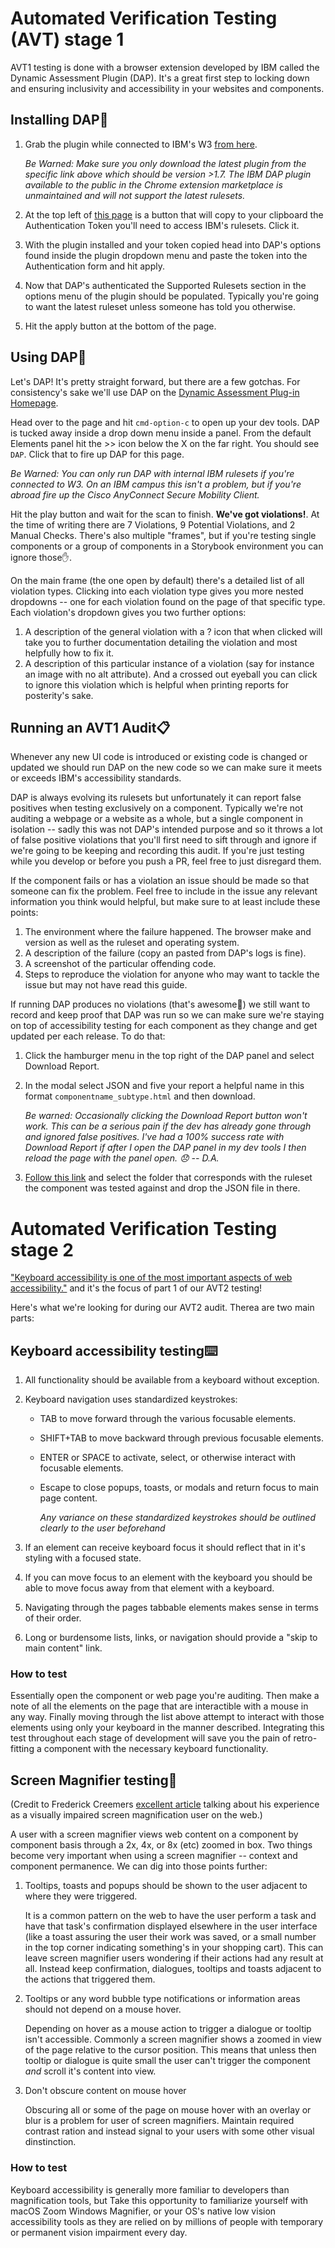 # Automated Verification Testing (AVT) stage 1

AVT1 testing is done with a browser extension developed by IBM called the Dynamic Assessment Plugin (DAP). It's a great first step to locking down and ensuring inclusivity and accessibility in your websites and components.

## Installing DAP🔧

1. Grab the plugin while connected to IBM's W3 [from here](https://ibm.biz/BdYkWF).

   _Be Warned: Make sure you only download the latest plugin from the specific link above which should be version >1.7. The IBM DAP plugin available to the public in the Chrome extension marketplace is unmaintained and will not support the latest rulesets._

2. At the top left of [this page](https://ibm.biz/BdYkML) is a button that will copy to your clipboard the Authentication Token you'll need to access IBM's rulesets. Click it.
3. With the plugin installed and your token copied head into DAP's options found inside the plugin dropdown menu and paste the token into the Authentication form and hit apply.
4. Now that DAP's authenticated the Supported Rulesets section in the options menu of the plugin should be populated. Typically you're going to want the latest ruleset unless someone has told you otherwise.
5. Hit the apply button at the bottom of the page.

## Using DAP👷

Let's DAP! It's pretty straight forward, but there are a few gotchas. For consistency's sake we'll use DAP on the [Dynamic Assessment Plug-in Homepage](https://ibm.biz/BdYkM9).

Head over to the page and hit `cmd-option-c` to open up your dev tools. DAP is tucked away inside a drop down menu inside a panel. From the default Elements panel hit the >> icon below the X on the far right. You should see `DAP`. Click that to fire up DAP for this page.

_Be Warned: You can only run DAP with internal IBM rulesets if you're connected to W3. On an IBM campus this isn't a problem, but if you're abroad fire up the Cisco AnyConnect Secure Mobility Client._

Hit the play button and wait for the scan to finish. **We've got violations!**. At the time of writing there are 7 Violations, 9 Potential Violations, and 2 Manual Checks. There's also multiple "frames", but if you're testing single components or a group of components in a Storybook environment you can ignore those✋.

On the main frame (the one open by default) there's a detailed list of all violation types. Clicking into each violation type gives you more nested dropdowns -- one for each violation found on the page of that specific type. Each violation's dropdown gives you two further options:

1.  A description of the general violation with a ? icon that when clicked will take you to further documentation detailing the violation and most helpfully how to fix it.
2.  A description of this particular instance of a violation (say for instance an image with no alt attribute). And a crossed out eyeball you can click to ignore this violation which is helpful when printing reports for posterity's sake.

## Running an AVT1 Audit📋

Whenever any new UI code is introduced or existing code is changed or updated we should run DAP on the new code so we can make sure it meets or exceeds IBM's accessibility standards.

DAP is always evolving its rulesets but unfortunately it can report false positives when testing exclusively on a component. Typically we're not auditing a webpage or a website as a whole, but a single component in isolation -- sadly this was not DAP's intended purpose and so it throws a lot of false positive violations that you'll first need to sift through and ignore if we're going to be keeping and recording this audit. If you're just testing while you develop or before you push a PR, feel free to just disregard them.

If the component fails or has a violation an issue should be made so that someone can fix the problem. Feel free to include in the issue any relevant information you think would helpful, but make sure to at least include these points:

1. The environment where the failure happened. The browser make and version as well as the ruleset and operating system.
2. A description of the failure (copy an pasted from DAP's logs is fine).
3. A screenshot of the particular offending code.
4. Steps to reproduce the violation for anyone who may want to tackle the issue but may not have read this guide.

If running DAP produces no violations (that's awesome🎉) we still want to record and keep proof that DAP was run so we can make sure we're staying on top of accessibility testing for each component as they change and get updated per each release. To do that:

1. Click the hamburger menu in the top right of the DAP panel and select Download Report.
2. In the modal select JSON and five your report a helpful name in this format `componentname_subtype.html` and then download.

   _Be warned: Occasionally clicking the Download Report button won't work. This can be a serious pain if the dev has already gone through and ignored false positives. I've had a 100% success rate with Download Report if after I open the DAP panel in my dev tools I then reload the page with the panel open. 😞 -- D.A._

3. [Follow this link](https://ibm.biz/BdYkMA) and select the folder that corresponds with the ruleset the component was tested against and drop the JSON file in there.

# Automated Verification Testing stage 2

["Keyboard accessibility is one of the most important aspects of web accessibility."](https://webaim.org/techniques/keyboard/) and it's the focus of part 1 of our AVT2 testing!

Here's what we're looking for during our AVT2 audit. Therea are two main parts:

## Keyboard accessibility testing⌨️

1. All functionality should be available from a keyboard without exception.
2. Keyboard navigation uses standardized keystrokes:

   - TAB to move forward through the various focusable elements.
   - SHIFT+TAB to move backward through previous focusable elements.
   - ENTER or SPACE to activate, select, or otherwise interact with focusable elements.
   - Escape to close popups, toasts, or modals and return focus to main page content.

     _Any variance on these standardized keystrokes should be outlined clearly to the user beforehand_

3. If an element can receive keyboard focus it should reflect that in it's styling with a focused state.
4. If you can move focus to an element with the keyboard you should be able to move focus away from that element with a keyboard.
5. Navigating through the pages tabbable elements makes sense in terms of their order.
6. Long or burdensome lists, links, or navigation should provide a "skip to main content" link.

### How to test

Essentially open the component or web page you're auditing. Then make a note of all the elements on the page that are interactible with a mouse in any way. Finally moving through the list above attempt to interact with those elements using only your keyboard in the manner described. Integrating this test throughout each stage of development will save you the pain of retro-fitting a component with the necessary keyboard functionality.

## Screen Magnifier testing🔎

(Credit to Frederick Creemers [excellent article](https://dev.to/_bigblind/how-to-make-your-website-accessible-to-people-who-use-a-screen-magnifier) talking about his experience as a visually impaired screen magnification user on the web.)

A user with a screen magnifier views web content on a component by component basis through a 2x, 4x, or 8x (etc) zoomed in box. Two things become very important when using a screen magnifier -- context and component permanence. We can dig into those points further:

1. Tooltips, toasts and popups should be shown to the user adjacent to where they were triggered.

   It is a common pattern on the web to have the user perform a task and have that task's confirmation displayed elsewhere in the user interface (like a toast assuring the user their work was saved, or a small number in the top corner indicating something's in your shopping cart). This can leave screen magnifier users wondering if their actions had any result at all. Instead keep confirmation, dialogues, tooltips and toasts adjacent to the actions that triggered them.

2. Tooltips or any word bubble type notifications or information areas should not depend on a mouse hover.

   Depending on hover as a mouse action to trigger a dialogue or tooltip isn't accessible. Commonly a screen magnifier shows a zoomed in view of the page relative to the cursor position. This means that unless then tooltip or dialogue is quite small the user can't trigger the component _and_ scroll it's content into view.

3. Don't obscure content on mouse hover

   Obscuring all or some of the page on mouse hover with an overlay or blur is a problem for user of screen magnifiers. Maintain required contrast ration and instead signal to your users with some other visual dinstinction.

### How to test

Keyboard accessibility is generally more familiar to developers than magnification tools, but Take this opportunity to familiarize yourself with macOS Zoom Windows Magnifier, or your OS's native low vision accessibility tools as they are relied on by millions of people with temporary or permanent vision impairment every day.
